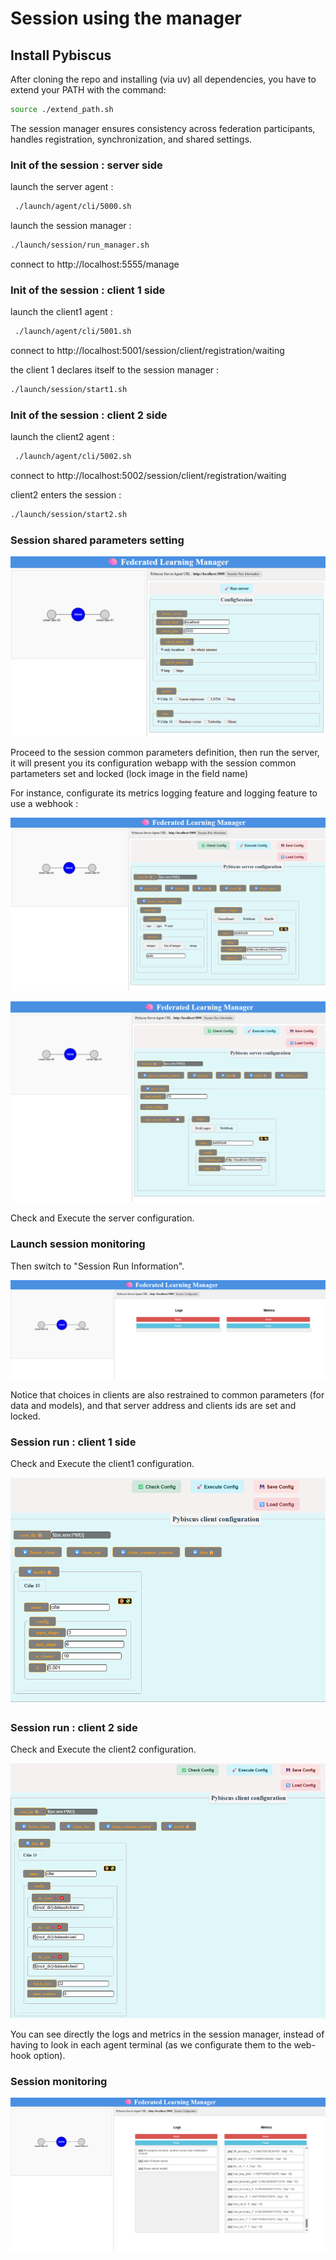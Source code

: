 
# Session using the manager

## Install Pybiscus
After cloning the repo and installing (via uv) all dependencies, you have to extend your PATH with the command:
```bash
source ./extend_path.sh
```

The session manager ensures consistency across federation participants, handles registration, synchronization, and shared settings.

### Init of the session : server side

launch the server agent :

```bash
 ./launch/agent/cli/5000.sh
```

launch the session manager :

```bash
./launch/session/run_manager.sh
```

connect to http://localhost:5555/manage

### Init of the session : client 1 side

launch the client1 agent :

```bash
 ./launch/agent/cli/5001.sh
```

connect to http://localhost:5001/session/client/registration/waiting

the client 1 declares itself to the session manager :

```bash
./launch/session/start1.sh
```

### Init of the session : client 2 side

launch the client2 agent :

```bash
 ./launch/agent/cli/5002.sh
```

connect to http://localhost:5002/session/client/registration/waiting

client2 enters the session :

```bash
./launch/session/start2.sh
```

### Session shared parameters setting

![Session configuration](images/session_manager_config.png "Session configuration")

Proceed to the session common parameters definition, then run the server,
it will present you its configuration webapp with the session common partameters set and locked (lock image in the field name)

For instance, configurate its metrics logging feature and logging feature to use a webhook :

![Server webhook 1](images/session_manager_webhook1.png "Server webhook 1")

![Server webhook 2](images/session_manager_webhook2.png "Server webhook 2")

Check and Execute the server configuration.

### Launch session monitoring

Then switch to "Session Run Information".

![Session Run Information 1](images/session_manager_runinfo1.png "Session Run Information 1")

Notice that choices in clients are also restrained to common parameters (for data and models), and that server address and clients ids are set and locked.

### Session run : client 1 side

Check and Execute the client1 configuration.

![Session Run Client1](images/session_client1.png "Session Run Client1")

### Session run : client 2 side

Check and Execute the client2 configuration.

![Session Run Client2](images/session_client2.png "Session Run Client2")

You can see directly the logs and metrics in the session manager, instead of having to look in each agent terminal (as we configurate them to the web-hook option).

### Session monitoring 

![Session Run Information 2](images/session_manager_runinfo2.png "Session Run Information 2")
